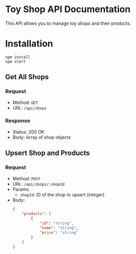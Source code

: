 # Toy Shop API Documentation

This API allows you to manage toy shops and their products.

# Installation

```
npm install
npm start
```

## Get All Shops

### Request

- Method: `GET`
- URL: `/api/shops`

### Response

- Status: 200 OK
- Body: Array of shop objects

## Upsert Shop and Products

### Request

- Method: `POST`
- URL: `/api/shops/:shopId`
- Params:
  - `shopId`: ID of the shop to upsert (integer)
- Body:
  ```json
  {
      "products": [
          {
              "id": "string",
              "name": "string",
              "price": "string"
          }
      ]
  }
